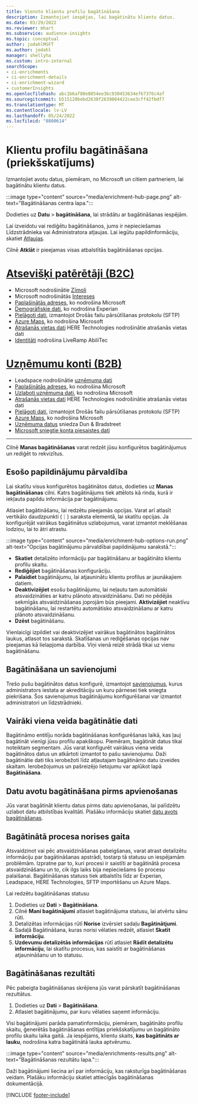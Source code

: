 ```yaml
---
title: Vienoto klientu profilu bagātināšana
description: Izmantojiet iespējas, lai bagātinātu klientu datus.
ms.date: 03/29/2022
ms.reviewer: mhart
ms.subservice: audience-insights
ms.topic: conceptual
author: jodahlMSFT
ms.author: jodahl
manager: shellyha
ms.custom: intro-internal
searchScope:
- ci-enrichments
- ci-enrichment-details
- ci-enrichment-wizard
- customerInsights
ms.openlocfilehash: abc1b6af80e8854ee3bc930453634ef67376c4af
ms.sourcegitcommit: b515120bebd2638f2639004422cee3cff42fbdf7
ms.translationtype: MT
ms.contentlocale: lv-LV
ms.lasthandoff: 05/24/2022
ms.locfileid: "8800614"
---
```

# <a name="enrichment-for-customer-profiles-preview"></a>Klientu profilu bagātināšana (priekšskatījums)

Izmantojiet avotu datus, piemēram, no Microsoft un citiem partneriem, lai bagātinātu klientu datus.

:::image type="content" source="media/enrichment-hub-page.png" alt-text="Bagātināšanas centra lapa.":::

Dodieties uz **Datu** > **bagātināšana**, lai strādātu ar bagātināšanas iespējām.  

Lai izveidotu vai rediģētu bagātināšanos, jums ir nepieciešamas Līdzstrādnieka vai Administratora atļaujas. Lai iegūtu papildinformāciju, skatiet [Atļaujas](permissions.md).

Cilnē **Atklāt** ir pieejamas visas atbalstītās bagātināšanas opcijas.

# <a name="individual-consumers-b-to-c"></a>[Atsevišķi patērētāji (B2C)](#tab/b2c)

- Microsoft nodrošinātie [Zīmoli](enrichment-microsoft.md)
- Microsoft nodrošinātās [Intereses](enrichment-microsoft.md)
- [Paplašinātās adreses](enrichment-enhanced-addresses.md), ko nodrošina Microsoft 
- [Demogrāfiskie dati](enrichment-experian.md), ko nodrošina Experian
- [Pielāgoti dati](enrichment-SFTP-custom-import.md), izmantojot Drošās failu pārsūtīšanas protokolu (SFTP) 
- [Azure Maps](enrichment-azure-maps.md), ko nodrošina Microsoft
- [Atrašanās vietas dati](enrichment-here.md) HERE Technologies nodrošinātie atrašanās vietas dati 
- [Identitāti](enrichment-liveramp.md) nodrošina LiveRamp AbiliTec

# <a name="business-accounts-b-to-b"></a>[Uzņēmumu konti (B2B)](#tab/b2b)

- Leadspace nodrošinātie [uzņēmuma dati](enrichment-leadspace.md)
- [Paplašinātās adreses](enrichment-enhanced-addresses.md), ko nodrošina Microsoft 
- [Uzlaboti uzņēmuma dati](enrichment-enhanced-company-data.md), ko nodrošina Microsoft
- [Atrašanās vietas dati](enrichment-here.md) HERE Technologies nodrošinātie atrašanās vietas dati 
- [Pielāgoti dati](enrichment-SFTP-custom-import.md), izmantojot Drošās failu pārsūtīšanas protokolu (SFTP) 
- [Azure Maps](enrichment-azure-maps.md), ko nodrošina Microsoft
- [Uzņēmuma datus](enrichment-dnb.md) sniedza Dun & Bradstreet
- [Microsoft sniegtie konta piesaistes dati](enrichment-office.md)

---

Cilnē **Manas bagātināšanas** varat redzēt jūsu konfigurētos bagātinājumus un rediģēt to rekvizītus.

## <a name="manage-existing-enrichments"></a>Esošo papildinājumu pārvaldība

Lai skatītu visus konfigurētos bagātinātos datus, dodieties uz **Manas bagātināšanas** cilni. Katrs bagātinājums tiek attēlots kā rinda, kurā ir iekļauta papildu informācija par bagātinājumu.

Atlasiet bagātināšanu, lai redzētu pieejamās opcijas. Varat arī atlasīt vertikālo daudzpunkti (&vellip;) saraksta elementā, lai skatītu opcijas. Ja konfigurējāt vairākus bagātinātus uzlabojumus, varat izmantot meklēšanas lodziņu, lai to ātri atrastu.

:::image type="content" source="media/enrichment-hub-options-run.png" alt-text="Opcijas bagātinājumu pārvaldībai papildinājumu sarakstā.":::

- **Skatiet** detalizēto informāciju par bagātināšanu ar bagātināto klientu profilu skaitu.
- **Rediģējiet** bagātināšanas konfigurāciju.
- **Palaidiet** bagātinājumu, lai atjauninātu klientu profilus ar jaunākajiem datiem.
- **Deaktivizējiet** esošu bagātinājumu, lai neļautu tam automātiski atsvaidzināties ar katru plānoto atsvaidzināšanu. Dati no pēdējās sekmīgās atsvaidzināšanas joprojām būs pieejami. **Aktivizējiet** neaktīvu bagātināšanu, lai restartētu automātisko atsvaidzināšanu ar katru plānoto atsvaidzināšanu.
- **Dzēst** bagātināšanu.

Vienlaicīgi izpildiet vai deaktivizējiet vairākus bagātinātos bagātinātos laukus, atlasot tos sarakstā. Skatīšanas un rediģēšanas opcijas nav pieejamas kā lielapjoma darbība. Viņi vienā reizē strādā tikai uz vienu bagātināšanu.

## <a name="enrichments-and-connections"></a>Bagātināšana un savienojumi

Trešo pušu bagātinātos datus konfigurē, izmantojot [savienojumus](connections.md), kurus administrators iestata ar akreditāciju un kuru pārnesei tiek sniegta piekrišana. Šos savienojumus bagātinājumu konfigurēšanai var izmantot administratori un līdzstrādnieki.  

## <a name="multiple-enrichments-of-the-same-type"></a>Vairāki viena veida bagātinātie dati

Bagātināmo entitīju norāda bagātināšanas konfigurēšanas laikā, kas ļauj bagātināt vienīgi jūsu profilu apakškopu. Piemēram, bagātināt datus tikai noteiktam segmentam. Jūs varat konfigurēt vairākus viena veida bagātinātos datus un atkārtoti izmantot to pašu savienojumu. Daži bagātinātie dati tiks ierobežoti līdz atļautajam bagātināmo datu izveides skaitam. Ierobežojumus un pašreizējo lietojumu var aplūkot lapā **Bagātināšana**.

## <a name="enrich-data-sources-before-unification"></a>Datu avotu bagātināšana pirms apvienošanas

Jūs varat bagātināt klientu datus pirms datu apvienošanas, lai palīdzētu uzlabot datu atbilstības kvalitāti. Plašāku informāciju skatiet [datu avots bagātināšanas](data-sources-enrichment.md).

## <a name="see-the-progress-of-the-enrichment-process"></a>Bagātinātā procesa norises gaita

Atsvaidzinot vai pēc atsvaidzināšanas pabeigšanas, varat atrast detalizētu informāciju par bagātināšanas apstrādi, tostarp tā statusu un iespējamām problēmām. Izpratne par to, kuri procesi ir saistīti ar bagātinātā procesa atsvaidzināšanu un to, cik ilgs laiks bija nepieciešams šo procesu palaišanai. Bagātināšanas statuss tiek atbalstīts līdz ar Experian, Leadspace, HERE Technologies, SFTP importēšanu un Azure Maps.

Lai redzētu bagātināšanas statusu

1. Dodieties uz **Dati** > **Bagātināšana**. 
1. Cilnē **Mani bagātinājumi** atlasiet bagātinājuma statusu, lai atvērtu sānu rūti. 
1. Detalizētas informācijas rūtī **Norise** izvērsiet sadaļu **Bagātinātjumi**. 
1. Sadaļā Bagātināšana, kuras norisi vēlaties redzēt, atlasiet **Skatīt informāciju**. 
1. **Uzdevumu detalizētās informācijas** rūtī atlasiet **Rādīt detalizētu informāciju**, lai skatītu procesus, kas saistīti ar bagātināšanas atjaunināšanu un to statusu. 

## <a name="enrichment-results"></a>Bagātināšanas rezultāti

Pēc pabeigta bagātināšanas skrējiena jūs varat pārskatīt bagātināšanas rezultātus.

1. Dodieties uz **Dati** > **Bagātināšana**. 
1. Atlasiet bagātinājumu, par kuru vēlaties saņemt informāciju.

Visi bagātinājumi parāda pamatinformāciju, piemēram, bagātināto profilu skaitu, ģenerētās bagātināšanas entītijas priekšskatījumu un bagātināto profilu skaitu laika gaitā. Ja iespējams, klientu skaits, **kas bagātināts ar lauku**, nodrošina katra bagātinātā lauka aptvērumu.

:::image type="content" source="media/enrichments-results.png" alt-text="Bagātināšanas rezultātu lapa.":::

Daži bagātinājumi liecina arī par informāciju, kas raksturīga bagātināšanas veidam. Plašāku informāciju skatiet attiecīgās bagātināšanas dokumentācijā.


[!INCLUDE [footer-include](includes/footer-banner.md)]
